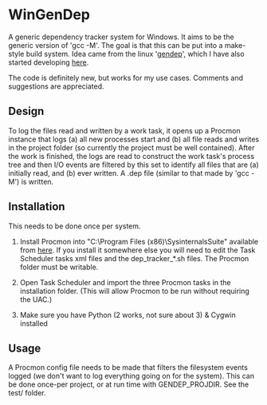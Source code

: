 # WinGenDep
A generic dependency tracker system for Windows. It aims to be the generic version of 'gcc -M'. The goal is that this can be put into a make-style build system. Idea came from the linux '[gendep](http://www.hep.phy.cam.ac.uk/~lester/gendep/index.html)', which I have also started developing [here](https://github.com/bquistorff/gendep).

The code is definitely new, but works for my use cases. Comments and suggestions are appreciated.

## Design 

To log the files read and written by a work task, it opens up a Procmon instance that logs (a) all new processes start and (b) all file reads and writes in the project folder (so currently the project must be well contained). After the work is finished, the logs are read to construct the work task's process tree and then I/O events are filtered by this set to identify all files that are (a) initially read, and (b) ever written. A .dep file (similar to that made by 'gcc -M') is written.

## Installation
This needs to be done once per system.

1. Install Procmon into "C:\Program Files (x86)\SysinternalsSuite" available from [here](http://technet.microsoft.com/en-us/sysinternals/bb842062). If you install it somewhere else you will need to edit the Task Scheduler tasks xml files and the dep_tracker_*.sh files. The Procmon folder must be writable.

1. Open Task Scheduler and import the three Procmon tasks in the installation folder. (This will allow Procmon to be run without requiring the UAC.)

1. Make sure you have Python (2 works, not sure about 3) & Cygwin installed

## Usage
A Procmon config file needs to be made that filters the filesystem events logged (we don't want to log everything going on for the system). This can be done once-per project, or at run time with GENDEP_PROJDIR. See the test/ folder.
